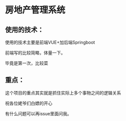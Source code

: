 # 房地产管理系统

## 使用的技术：

使用的技术主要是前端VUE+加后端Springboot

前端写的比较简略，体量一下。

毕竟是第一次，比较菜

## 重点：

这个项目的重点其实就是抓住实际上多个事物之间的逻辑关系

祝各位姥爷们白嫖的开心

有什么问题可以再issue里面问我。